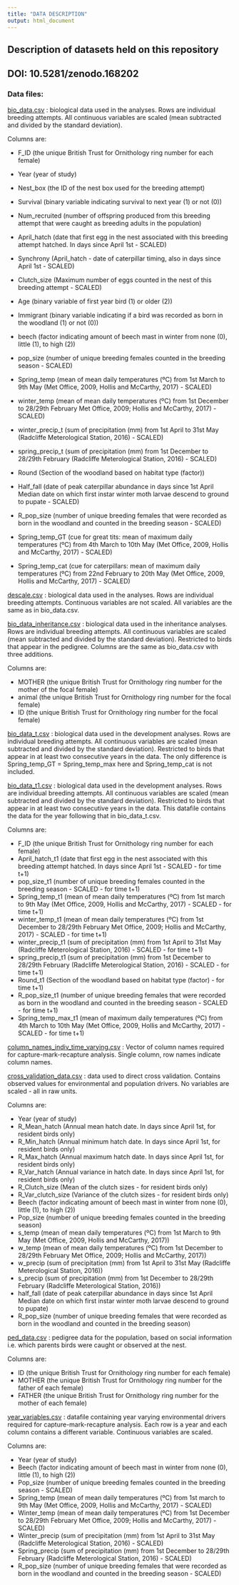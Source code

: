 ```yaml
---
title: "DATA DESCRIPTION"
output: html_document
---
```


## Description of datasets held on this repository

## DOI: 10.5281/zenodo.168202

### Data files:

[bio_data.csv](https://github.com/emilygsimmonds/Evolutionarily_Explicit_IPM/blob/master/bio_data.csv) : biological data used in the analyses. Rows are individual breeding attempts. All continuous variables are scaled (mean subtracted and divided by the standard deviation).

Columns are: 

* F_ID (the unique British Trust for Ornithology ring number for each female)
* Year (year of study)
* Nest_box (the ID of the nest box used for the breeding attempt) 
* Survival (binary variable indicating survival to next year (1) or not (0))
* Num_recruited (number of offspring produced from this breeding attempt that were caught as breeding adults in the population)
* April_hatch (date that first egg in the nest associated with this breeding attempt hatched. In days since April 1st - SCALED) 
* Synchrony (April_hatch - date of caterpillar timing, also in days since April 1st - SCALED)
* Clutch_size (Maximum number of eggs counted in the nest of this breeding attempt - SCALED)
* Age (binary variable of first year bird (1) or older (2))
* Immigrant (binary variable indicating if a bird was recorded as born in the woodland (1) or not (0))
* beech (factor indicating amount of beech mast in winter from none (0), little (1), to high (2))
* pop_size (number of unique breeding females counted in the breeding season - SCALED)
* Spring_temp (mean of mean daily temperatures (ºC) from 1st March to 9th May (Met Office, 2009, Hollis and McCarthy, 2017) - SCALED)
* winter_temp (mean of mean daily temperatures (ºC) from 1st December to 28/29th February Met Office, 2009; Hollis and McCarthy, 2017) - SCALED)
* winter_precip_t (sum of precipitation (mm) from 1st April to 31st May (Radcliffe Meterological Station, 2016) - SCALED)
* spring_precip_t (sum of precipitation (mm) from 1st December to 28/29th February (Radcliffe Meterological Station, 2016) - SCALED)
* Round (Section of the woodland based on habitat type (factor))
* Half_fall (date of peak caterpillar abundance in days since 1st April	Median date on which first instar winter moth larvae descend to ground to pupate - SCALED)
* R_pop_size (number of unique breeding females that were recorded as born in the woodland and counted in the breeding season - SCALED)

* Spring_temp_GT (cue for great tits: mean of maximum daily temperatures (ºC) from 4th March to 10th May (Met Office, 2009, Hollis and McCarthy, 2017) - SCALED)
* Spring_temp_cat (cue for caterpillars: mean of maximum daily temperatures (ºC) from 22nd February to 20th May (Met Office, 2009, Hollis and McCarthy, 2017) - SCALED)

[descale.csv](https://github.com/emilygsimmonds/Evolutionarily_Explicit_IPM/blob/master/descale.csv) : biological data used in the analyses. Rows are individual breeding attempts. Continuous variables are not scaled. All variables are the same as in bio_data.csv.

[bio_data_inheritance.csv](https://github.com/emilygsimmonds/Evolutionarily_Explicit_IPM/blob/master/bio_data_inheritance.csv) : biological data used in the inheritance analyses. Rows are individual breeding attempts. All continuous variables are scaled (mean subtracted and divided by the standard deviation). Restricted to birds that appear in the pedigree. Columns are the same as bio_data.csv with three additions.

Columns are: 

* MOTHER (the unique British Trust for Ornithology ring number for the mother of the focal female)
* animal (the unique British Trust for Ornithology ring number for the focal female)
* ID (the unique British Trust for Ornithology ring number for the focal female)

[bio_data_t.csv](https://github.com/emilygsimmonds/Evolutionarily_Explicit_IPM/blob/master/bio_data_t.csv) : biological data used in the development analyses. Rows are individual breeding attempts. All continuous variables are scaled (mean subtracted and divided by the standard deviation). Restricted to birds that appear in at least two consecutive years in the data. The only difference is Spring_temp_GT = Spring_temp_max here and Spring_temp_cat is not included. 

[bio_data_t1.csv](https://github.com/emilygsimmonds/Evolutionarily_Explicit_IPM/blob/master/bio_data_t1.csv) : biological data used in the development analyses. Rows are individual breeding attempts. All continuous variables are scaled (mean subtracted and divided by the standard deviation). Restricted to birds that appear in at least two consecutive years in the data. This datafile contains the data for the year following that in bio_data_t.csv.

Columns are: 

* F_ID (the unique British Trust for Ornithology ring number for each female)
* April_hatch_t1 (date that first egg in the nest associated with this breeding attempt hatched. In days since April 1st - SCALED - for time t+1)
* pop_size_t1 (number of unique breeding females counted in the breeding season - SCALED - for time t+1)
* Spring_temp_t1 (mean of mean daily temperatures (ºC) from 1st march to 9th May (Met Office, 2009, Hollis and McCarthy, 2017) - SCALED - for time t+1)
* winter_temp_t1 (mean of mean daily temperatures (ºC) from 1st December to 28/29th February Met Office, 2009; Hollis and McCarthy, 2017) - SCALED - for time t+1)
* winter_precip_t1 (sum of precipitation (mm) from 1st April to 31st May (Radcliffe Meterological Station, 2016) - SCALED - for time t+1)
* spring_precip_t1 (sum of precipitation (mm) from 1st December to 28/29th February (Radcliffe Meterological Station, 2016) - SCALED - for time t+1) 
* Round_t1 (Section of the woodland based on habitat type (factor) - for time t+1)
* R_pop_size_t1 (number of unique breeding females that were recorded as born in the woodland and counted in the breeding season - SCALED - for time t+1)
* Spring_temp_max_t1 (mean of maximum daily temperatures (ºC) from 4th March to 10th May (Met Office, 2009, Hollis and McCarthy, 2017) - SCALED - for time t+1)

[column_names_indiv_time_varying.csv](https://github.com/emilygsimmonds/Evolutionarily_Explicit_IPM/blob/master/column_names_indiv_time_varying.csv) : Vector of column names required for capture-mark-recapture analysis. Single column, row names indicate column names.

[cross_validation_data.csv](https://github.com/emilygsimmonds/Evolutionarily_Explicit_IPM/blob/master/cross_validation_data.csv) : data used to direct cross validation. Contains observed values for environmental and population drivers. No variables are scaled - all in raw units. 

Columns are: 

* Year (year of study)
* R_Mean_hatch (Annual mean hatch date. In days since April 1st, for resident birds only) 
* R_Min_hatch (Annual minimum hatch date. In days since April 1st, for resident birds only) 
* R_Max_hatch (Annual maximum hatch date. In days since April 1st, for resident birds only) 
* R_Var_hatch (Annual variance in hatch date. In days since April 1st, for resident birds only) 
* R_Clutch_size (Mean of the clutch sizes - for resident birds only)
* R_Var_clutch_size (Variance of the clutch sizes - for resident birds only)
* Beech (factor indicating amount of beech mast in winter from none (0), little (1), to high (2))
* Pop_size (number of unique breeding females counted in the breeding season)
* s_temp (mean of mean daily temperatures (ºC) from 1st March to 9th May (Met Office, 2009, Hollis and McCarthy, 2017))
* w_temp (mean of mean daily temperatures (ºC) from 1st December to 28/29th February Met Office, 2009; Hollis and McCarthy, 2017))
* w_precip (sum of precipitation (mm) from 1st April to 31st May (Radcliffe Meterological Station, 2016))
* s_precip (sum of precipitation (mm) from 1st December to 28/29th February (Radcliffe Meterological Station, 2016))
* half_fall (date of peak caterpillar abundance in days since 1st April	Median date on which first instar winter moth larvae descend to ground to pupate)
* R_pop_size (number of unique breeding females that were recorded as born in the woodland and counted in the breeding season)

[ped_data.csv](https://github.com/emilygsimmonds/Evolutionarily_Explicit_IPM/blob/master/ped_data.csv) : pedigree data for the population, based on social information i.e. which parents birds were caught or observed at the nest. 

Columns are: 

* ID (the unique British Trust for Ornithology ring number for each female)
* MOTHER (the unique British Trust for Ornithology ring number for the father of each female)
* FATHER (the unique British Trust for Ornithology ring number for the mother of each female)

[year_variables.csv](https://github.com/emilygsimmonds/Evolutionarily_Explicit_IPM/blob/master/year_variables.csv) : datafile containing year varying environmental drivers required for capture-mark-recapture analysis. Each row is a year and each column contains a different variable. Continuous variables are scaled. 

Columns are: 

* Year (year of study)
* Beech (factor indicating amount of beech mast in winter from none (0), little (1), to high (2))
* Pop_size (number of unique breeding females counted in the breeding season - SCALED)
* Spring_temp (mean of mean daily temperatures (ºC) from 1st march to 9th May (Met Office, 2009, Hollis and McCarthy, 2017) - SCALED)
* Winter_temp (mean of mean daily temperatures (ºC) from 1st December to 28/29th February Met Office, 2009; Hollis and McCarthy, 2017) - SCALED)
* Winter_precip (sum of precipitation (mm) from 1st April to 31st May (Radcliffe Meterological Station, 2016) - SCALED)
* Spring_precip (sum of precipitation (mm) from 1st December to 28/29th February (Radcliffe Meterological Station, 2016) - SCALED)
* R_pop_size (number of unique breeding females that were recorded as born in the woodland and counted in the breeding season - SCALED)


















